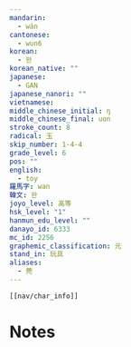 ```yaml
---
mandarin:
  - wán
cantonese:
  - wun6
korean:
  - 완
korean_native: ""
japanese:
  - GAN
japanese_nanori: ""
vietnamese:
middle_chinese_initial: ŋ
middle_chinese_final: uɑn
stroke_count: 8
radical: 玉
skip_number: 1-4-4
grade_level: 6
pos: ""
english:
  - toy
羅馬字: wan
韓文: 완
joyo_level: 高等
hsk_level: "1"
hanmun_edu_level: ""
danayo_id: 6333
mc_id: 2256
graphemic_classification: 元
stand_in: 玩具
aliases:
  - 莞
---
```

```meta-bind-embed
[[nav/char_info]]
```

# Notes
